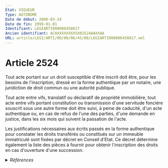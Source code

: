 ```yaml
---
État: VIGUEUR
Type: AUTONOME
Date de début: 2006-03-24
Date de fin: 2999-01-01
Identifiant: LEGIARTI000006450817
Ancien identifiant: ACAXXXXXXXX5X02524AAXXAA
URL: article/LEGI/ARTI/00/00/06/45/08/LEGIARTI000006450817.xml
---
```


<h1>Article 2524</h1>

Tout acte portant sur un droit susceptible d'être inscrit doit être, pour les
besoins de l'inscription, dressé en la forme authentique par un notaire, une
juridiction de droit commun ou une autorité publique.<br />

Tout acte entre vifs, translatif ou déclaratif de propriété immobilière, tout
acte entre vifs portant constitution ou transmission d'une servitude foncière
souscrit sous une autre forme doit être suivi, à peine de caducité, d'un acte
authentique ou, en cas de refus de l'une des parties, d'une demande en justice,
dans les six mois qui suivent la passation de l'acte.<br />

Les justifications nécessaires aux écrits passés en la forme authentique pour
constater les droits transférés ou constitués sur un immeuble immatriculé sont
fixées par décret en Conseil d'Etat. Ce décret détermine également la liste des
pièces à fournir pour obtenir l'inscription des droits en cas d'ouverture d'une
succession.


<details>
  <summary><em>Références</em></summary>

  <h2>Articles faisant référence à l'article</h2>
  
  <ul>
    <li>
      <a href="https://legal.tricoteuses.fr//redirection/LEGIARTI000006448399?vers=git&vers=legifrance">Code civil - article 2318 AUTONOME MODIFIE_MORT_NE, en vigueur du 2008-01-01 au 2006-03-24</a> CONCORDANCE cible
    </li>
    <li>
      <a href="https://legal.tricoteuses.fr//redirection/LEGIARTI000006448399?vers=git&vers=legifrance">Code civil - article 2318 AUTONOME MODIFIE_MORT_NE, en vigueur du 2008-01-01 au 2006-03-24</a> CONCORDE source
    </li>
    <li>
      <a href="https://legal.tricoteuses.fr//redirection/LEGIARTI000044071311?vers=git&vers=legifrance">Code civil - article 2318 AUTONOME VIGUEUR, en vigueur depuis le 2022-01-01</a> CONCORDANCE cible
    </li>
    <li>
      <a href="https://legal.tricoteuses.fr//redirection/LEGIARTI000044071311?vers=git&vers=legifrance">Code civil - article 2318 AUTONOME VIGUEUR, en vigueur depuis le 2022-01-01</a> CONCORDE source
    </li>
    <li>
      <a href="https://legal.tricoteuses.fr//redirection/LEGIARTI000006450826?vers=git&vers=legifrance">Code civil - article 2525 AUTONOME VIGUEUR, en vigueur depuis le 2006-03-24</a> CITATION source
    </li>
    <li>
      <a href="https://legal.tricoteuses.fr//redirection/LEGIARTI000006532323?vers=git&vers=legifrance">Ordonnance n° 2006-346 du 23 mars 2006 relative aux sûretés - article 1 ENTIEREMENT_MODIF</a> CREATION cible
    </li>
    <li>
      <a href="https://legal.tricoteuses.fr//redirection/LEGIARTI000006448400?vers=git&vers=legifrance">Code civil - article 2318 AUTONOME MODIFIE, en vigueur du 2006-03-24 au 2022-01-01</a> CONCORDANCE cible
    </li>
    <li>
      <a href="https://legal.tricoteuses.fr//redirection/LEGIARTI000006448400?vers=git&vers=legifrance">Code civil - article 2318 AUTONOME MODIFIE, en vigueur du 2006-03-24 au 2022-01-01</a> CONCORDE source
    </li>
  </ul>
  
  <h2>Références faites par l'article</h2>
  
  <ul>
    <li>
      2006-03-23 CREATION source <a href="https://legal.tricoteuses.fr//redirection/LEGIARTI000006532323?vers=git&vers=legifrance">Ordonnance n° 2006-346 du 23 mars 2006 relative aux sûretés - article 1 ENTIEREMENT_MODIF</a>
    </li>
    <li>
      2999-01-01 CONCORDANCE source <a href="https://legal.tricoteuses.fr//redirection/LEGIARTI000006448399?vers=git&vers=legifrance">Code civil - article 2318 AUTONOME MODIFIE_MORT_NE, en vigueur du 2008-01-01 au 2006-03-24</a>
    </li>
    <li>
      2999-01-01 CONCORDE cible <a href="https://legal.tricoteuses.fr//redirection/LEGIARTI000006448399?vers=git&vers=legifrance">Code civil - article 2318 AUTONOME MODIFIE_MORT_NE, en vigueur du 2008-01-01 au 2006-03-24</a>
    </li>
    <li>
      2999-01-01 CITATION cible <a href="https://legal.tricoteuses.fr//redirection/LEGIARTI000006450826?vers=git&vers=legifrance">Code civil - article 2525 AUTONOME VIGUEUR, en vigueur depuis le 2006-03-24</a>
    </li>
    <li>
      CODIFICATION source Loi 1804-03-15
    </li>
  </ul>
</details>
